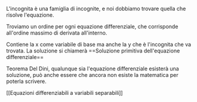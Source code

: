 L'incognita è una famiglia di incognite, e noi dobbiamo trovare quella che risolve l'equazione.

Troviamo un ordine per ogni equazione differenziale, che corrisponde all'ordine massimo di derivata all'interno.

Contiene la x come variabile di base ma anche la y che è l'incognita che va trovata.
La soluzione si chiamerà ==Soluzione primitiva dell'equazione differenziale==

Teorema Del Dini, qualunque sia l'equazione differenziale esisterà una soluzione, può anche essere che ancora non esiste la matematica per poterla scrivere.

[[Equazioni differenziabili a variabili separabili]]


